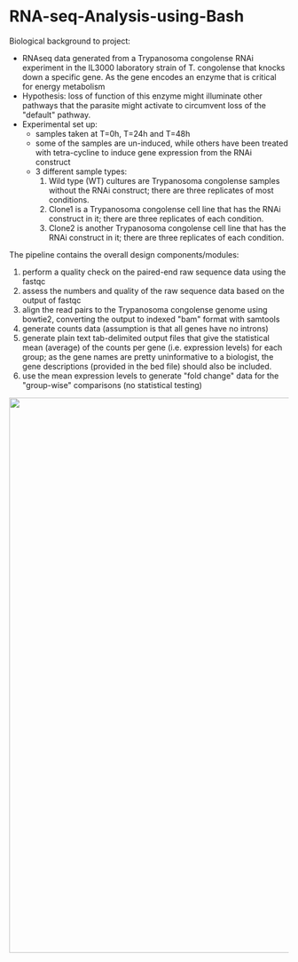 # RNA-seq-Analysis-using-Bash

Biological background to project:
- RNAseq data generated from a Trypanosoma congolense RNAi experiment in the IL3000 laboratory strain of T. congolense that knocks down a specific gene. As the gene encodes an enzyme that is critical for
energy metabolism
- Hypothesis: loss of function of this enzyme might illuminate other pathways that the parasite might activate to circumvent loss of the "default" pathway.
- Experimental set up:
     - samples taken at T=0h, T=24h and T=48h
     - some of the samples are un-induced, while others have been treated with tetra-cycline to induce gene expression from the RNAi construct
     - 3 different sample types:
        1. Wild type (WT) cultures are Trypanosoma congolense samples without the RNAi construct; there are three replicates of most conditions.
        2. Clone1 is a Trypanosoma congolense cell line that has the RNAi construct in it; there are three replicates of each condition.
        3. Clone2 is another Trypanosoma congolense cell line that has the RNAi construct in it; there are three replicates of each condition.

The pipeline contains the overall design components/modules:
1. perform a quality check on the paired-end raw sequence data using the fastqc
2. assess the numbers and quality of the raw sequence data based on the output of fastqc
3. align the read pairs to the Trypanosoma congolense genome using bowtie2, converting the output to indexed "bam" format with samtools 
4. generate counts data (assumption is that all genes have no introns)
5. generate plain text tab-delimited output files that give the statistical mean (average) of the counts per gene (i.e. expression levels) for each group; as the gene names are pretty
uninformative to a biologist, the gene descriptions (provided in the bed file) should also be included.
6. use the mean expression levels to generate "fold change" data for the "group-wise" comparisons (no statistical testing)

<img src="https://user-images.githubusercontent.com/91611978/170041348-f4b8e153-9e5c-4d55-9d53-672745727904.png" width="600" height="1000">

